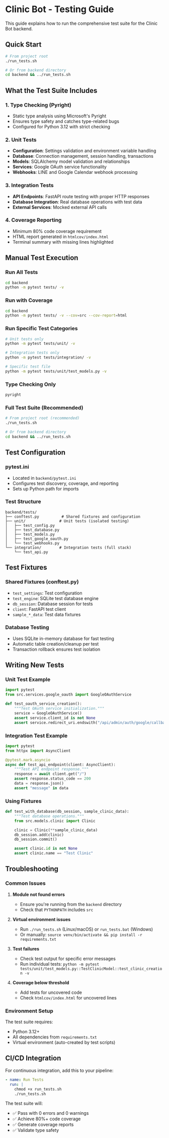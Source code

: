 # Clinic Bot - Testing Guide

This guide explains how to run the comprehensive test suite for the Clinic Bot backend.

## Quick Start

```bash
# From project root
./run_tests.sh

# Or from backend directory
cd backend && ../run_tests.sh
```

## What the Test Suite Includes

### 1. Type Checking (Pyright)
- Static type analysis using Microsoft's Pyright
- Ensures type safety and catches type-related bugs
- Configured for Python 3.12 with strict checking

### 2. Unit Tests
- **Configuration**: Settings validation and environment variable handling
- **Database**: Connection management, session handling, transactions
- **Models**: SQLAlchemy model validation and relationships
- **Services**: Google OAuth service functionality
- **Webhooks**: LINE and Google Calendar webhook processing

### 3. Integration Tests
- **API Endpoints**: FastAPI route testing with proper HTTP responses
- **Database Integration**: Real database operations with test data
- **External Services**: Mocked external API calls

### 4. Coverage Reporting
- Minimum 80% code coverage requirement
- HTML report generated in `htmlcov/index.html`
- Terminal summary with missing lines highlighted

## Manual Test Execution

### Run All Tests
```bash
cd backend
python -m pytest tests/ -v
```

### Run with Coverage
```bash
cd backend
python -m pytest tests/ -v --cov=src --cov-report=html
```

### Run Specific Test Categories
```bash
# Unit tests only
python -m pytest tests/unit/ -v

# Integration tests only
python -m pytest tests/integration/ -v

# Specific test file
python -m pytest tests/unit/test_models.py -v
```

### Type Checking Only
```bash
pyright
```

### Full Test Suite (Recommended)
```bash
# From project root (recommended)
./run_tests.sh

# Or from backend directory
cd backend && ../run_tests.sh
```

## Test Configuration

### pytest.ini
- Located in `backend/pytest.ini`
- Configures test discovery, coverage, and reporting
- Sets up Python path for imports

### Test Structure
```
backend/tests/
├── conftest.py          # Shared fixtures and configuration
├── unit/               # Unit tests (isolated testing)
│   ├── test_config.py
│   ├── test_database.py
│   ├── test_models.py
│   ├── test_google_oauth.py
│   └── test_webhooks.py
└── integration/        # Integration tests (full stack)
    └── test_api.py
```

## Test Fixtures

### Shared Fixtures (conftest.py)
- `test_settings`: Test configuration
- `test_engine`: SQLite test database engine
- `db_session`: Database session for tests
- `client`: FastAPI test client
- `sample_*_data`: Test data fixtures

### Database Testing
- Uses SQLite in-memory database for fast testing
- Automatic table creation/cleanup per test
- Transaction rollback ensures test isolation

## Writing New Tests

### Unit Test Example
```python
import pytest
from src.services.google_oauth import GoogleOAuthService

def test_oauth_service_creation():
    """Test OAuth service initialization."""
    service = GoogleOAuthService()
    assert service.client_id is not None
    assert service.redirect_uri.endswith("/api/admin/auth/google/callback")
```

### Integration Test Example
```python
import pytest
from httpx import AsyncClient

@pytest.mark.asyncio
async def test_api_endpoint(client: AsyncClient):
    """Test API endpoint response."""
    response = await client.get("/")
    assert response.status_code == 200
    data = response.json()
    assert "message" in data
```

### Using Fixtures
```python
def test_with_database(db_session, sample_clinic_data):
    """Test database operations."""
    from src.models.clinic import Clinic

    clinic = Clinic(**sample_clinic_data)
    db_session.add(clinic)
    db_session.commit()

    assert clinic.id is not None
    assert clinic.name == "Test Clinic"
```

## Troubleshooting

### Common Issues

1. **Module not found errors**
   - Ensure you're running from the `backend` directory
   - Check that `PYTHONPATH` includes `src`

2. **Virtual environment issues**
   - Run `./run_tests.sh` (Linux/macOS) or `run_tests.bat` (Windows)
   - Or manually: `source venv/bin/activate && pip install -r requirements.txt`

3. **Test failures**
   - Check test output for specific error messages
   - Run individual tests: `python -m pytest tests/unit/test_models.py::TestClinicModel::test_clinic_creation -v`

4. **Coverage below threshold**
   - Add tests for uncovered code
   - Check `htmlcov/index.html` for uncovered lines

### Environment Setup

The test suite requires:
- Python 3.12+
- All dependencies from `requirements.txt`
- Virtual environment (auto-created by test scripts)

## CI/CD Integration

For continuous integration, add this to your pipeline:

```yaml
- name: Run Tests
  run: |
    chmod +x run_tests.sh
    ./run_tests.sh
```

The test suite will:
- ✅ Pass with 0 errors and 0 warnings
- ✅ Achieve 80%+ code coverage
- ✅ Generate coverage reports
- ✅ Validate type safety
